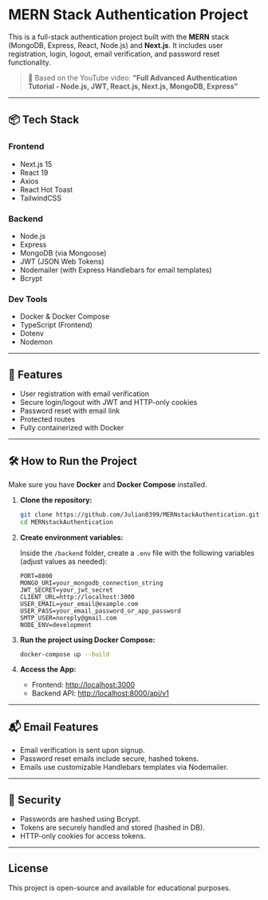 # MERN Stack Authentication Project

This is a full-stack authentication project built with the **MERN** stack (MongoDB, Express, React, Node.js) and **Next.js**. It includes user registration, login, logout, email verification, and password reset functionality.

> 🔧 Based on the YouTube video: **"Full Advanced Authentication Tutorial - Node.js, JWT, React.js, Next.js, MongoDB, Express"**

---

## 📦 Tech Stack

### Frontend
- Next.js 15
- React 19
- Axios
- React Hot Toast
- TailwindCSS

### Backend
- Node.js
- Express
- MongoDB (via Mongoose)
- JWT (JSON Web Tokens)
- Nodemailer (with Express Handlebars for email templates)
- Bcrypt

### Dev Tools
- Docker & Docker Compose
- TypeScript (Frontend)
- Dotenv
- Nodemon

---

## 🔐 Features

- User registration with email verification
- Secure login/logout with JWT and HTTP-only cookies
- Password reset with email link
- Protected routes
- Fully containerized with Docker

---

## 🛠️ How to Run the Project

Make sure you have **Docker** and **Docker Compose** installed.

1. **Clone the repository:**
   ```bash
   git clone https://github.com/Julian0399/MERNstackAuthentication.git
   cd MERNstackAuthentication
   ```

2. **Create environment variables:**

   Inside the `/backend` folder, create a `.env` file with the following variables (adjust values as needed):

   ```env
   PORT=8000
   MONGO_URI=your_mongodb_connection_string
   JWT_SECRET=your_jwt_secret
   CLIENT_URL=http://localhost:3000
   USER_EMAIL=your_email@example.com
   USER_PASS=your_email_password_or_app_password
   SMTP_USER=noreply@gmail.com
   NODE_ENV=development 
   ```

3. **Run the project using Docker Compose:**
   ```bash
   docker-compose up --build
   ```

4. **Access the App:**
   - Frontend: [http://localhost:3000](http://localhost:3000)
   - Backend API: [http://localhost:8000/api/v1](http://localhost:8000/api/v1)

---

## 📬 Email Features

- Email verification is sent upon signup.
- Password reset emails include secure, hashed tokens.
- Emails use customizable Handlebars templates via Nodemailer.

---

## 🔐 Security

- Passwords are hashed using Bcrypt.
- Tokens are securely handled and stored (hashed in DB).
- HTTP-only cookies for access tokens.

---

## License

This project is open-source and available for educational purposes.
